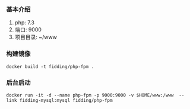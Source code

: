 
### 基本介绍
1. php: 7.3
2. 端口: 9000
4. 项目目录: ~/www

### 构建镜像
```shell
docker build -t fidding/php-fpm .
```

### 后台启动
```shell
docker run -it -d --name php-fpm -p 9000:9000 -v $HOME/www:/www  --link fidding-mysql:mysql fidding/php-fpm
```